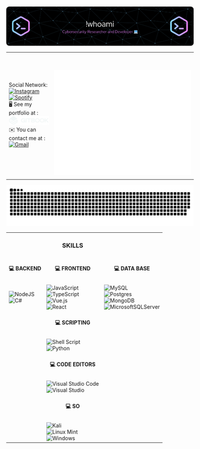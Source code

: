 ![Banner](github-header-image.png)

<div align="center">

| | |
|-|-|
| Social Network: <div class="spacer"></div> [![Instagram](https://img.shields.io/badge/Instagram-%23E4405F.svg?style=for-the-badge&logo=Instagram&logoColor=white)](https://www.instagram.com/angheloflrs/) [![Spotify](https://img.shields.io/badge/Spotify-1ED760?style=for-the-badge&logo=spotify&logoColor=white)](https://open.spotify.com/user/anghelo_flores) <div class="spacer"></div> 🖥️  See my portfolio at : <div class="spacer"></div> [![GitHub](GitBook.png)](https://n0dat4.gitbook.io/n0dat4) <div class="spacer"></div> ✉️ You can contact me at : <div class="spacer"></div> [![Gmail](https://img.shields.io/badge/Gmail-D14836?style=for-the-badge&logo=gmail&logoColor=white)](mailto:n0dat4@duck.com) | <div style="height: 45px;"></div> ![Metrics](/github-metrics.svg) 
| | |


<picture>
  <source media="(prefers-color-scheme: dark)" srcset="https://raw.githubusercontent.com/platane/platane/output/github-contribution-grid-snake-dark.svg">
  <source media="(prefers-color-scheme: light)" srcset="https://raw.githubusercontent.com/platane/platane/output/github-contribution-grid-snake.svg">
  <img alt="github contribution grid snake animation" src="https://raw.githubusercontent.com/platane/platane/output/github-contribution-grid-snake.svg">
</picture>


| | | |
|-|-|-|
| |<h3 align="center">SKILLS</h3>||
| <h4 align="center">💻  BACKEND</h4> | <h4 align="center">💻  FRONTEND</h4>| <h4 align="center">💻  DATA BASE</h4>
| <div class="spacer"></div> <div style="height: 5px;"></div>![NodeJS](https://img.shields.io/badge/node.js-6DA55F?style=for-the-badge&logo=node.js&logoColor=white) <div class="spacer"></div>![C#](https://img.shields.io/badge/c%23-%23239120.svg?style=for-the-badge&logo=csharp&logoColor=white) |<div class="spacer"></div> <div style="height: 5px;"></div> ![JavaScript](https://img.shields.io/badge/javascript-%23323330.svg?style=for-the-badge&logo=javascript&logoColor=%23F7DF1E) <div class="spacer"></div> ![TypeScript](https://img.shields.io/badge/typescript-%23007ACC.svg?style=for-the-badge&logo=typescript&logoColor=white) <div class="spacer"></div> ![Vue.js](https://img.shields.io/badge/vuejs-%2335495e.svg?style=for-the-badge&logo=vuedotjs&logoColor=%234FC08D) <div class="spacer"></div> ![React](https://img.shields.io/badge/react-%2320232a.svg?style=for-the-badge&logo=react&logoColor=%2361DAFB)| <div class="spacer"></div> <div style="height: 5px;"></div> ![MySQL](https://img.shields.io/badge/mysql-4479A1.svg?style=for-the-badge&logo=mysql&logoColor=white) <div class="spacer"></div> ![Postgres](https://img.shields.io/badge/postgres-%23316192.svg?style=for-the-badge&logo=postgresql&logoColor=white) <div class="spacer"></div> ![MongoDB](https://img.shields.io/badge/MongoDB-%234ea94b.svg?style=for-the-badge&logo=mongodb&logoColor=white) <div class="spacer"></div> ![MicrosoftSQLServer](https://img.shields.io/badge/Microsoft%20SQL%20Server-CC2927?style=for-the-badge&logo=microsoft%20sql%20server&logoColor=white)
| |<h4 align="center">💻  SCRIPTING</h4> | |
| | <div class="spacer"></div><div class="spacer"></div> <div style="height: 5px;"></div> ![Shell Script](https://img.shields.io/badge/shell_script-%23121011.svg?style=for-the-badge&logo=gnu-bash&logoColor=white) <div class="spacer"></div>![Python](https://img.shields.io/badge/python-3670A0?style=for-the-badge&logo=python&logoColor=ffdd54) ||
| |<h4 align="center">💻  CODE EDITORS </h4>| 
|| <div class="spacer"></div> <div class="spacer"></div> <div style="height: 5px;"></div> ![Visual Studio Code](https://img.shields.io/badge/Visual%20Studio%20Code-0078d7.svg?style=for-the-badge&logo=visual-studio-code&logoColor=white) <div class="spacer"></div> ![Visual Studio](https://img.shields.io/badge/Visual%20Studio-5C2D91.svg?style=for-the-badge&logo=visual-studio&logoColor=white) ||
|| <h4 align="center">💻  SO </h4> ||
|| <div style="height: 5px;"></div> ![Kali](https://img.shields.io/badge/Kali-268BEE?style=for-the-badge&logo=kalilinux&logoColor=white) <div class="spacer"></div> ![Linux Mint](https://img.shields.io/badge/Linux%20Mint-87CF3E?style=for-the-badge&logo=Linux%20Mint&logoColor=white)  <div class="spacer"></div>![Windows](https://img.shields.io/badge/Windows-0078D6?style=for-the-badge&logo=windows&logoColor=white) ||

</div>